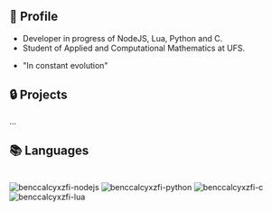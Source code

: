 ## 📂 Profile
- Developer in progress of NodeJS, Lua, Python and C.
- Student of Applied and Computational Mathematics at UFS.
* "In constant evolution"

## 🔒 Projects
...

## 📚 Languages
<div style="display: inline_block"><br>
    <img align="center" alt="benccalcyxzfi-nodejs"  src="https://img.shields.io/badge/NodeJS-14354C?style=for-the-badge&logo=nodedotjs&logoColor=white">
    <img align="center" alt="benccalcyxzfi-python"  src="https://img.shields.io/badge/Python-14354C?style=for-the-badge&logo=python&logoColor=white">
    <img align="center" alt="benccalcyxzfi-c"  src="https://img.shields.io/badge/-14354C?style=for-the-badge&logo=c&logoColor=white">
    <img align="center" alt="benccalcyxzfi-lua"  src="https://img.shields.io/badge/Lua-14354C?style=for-the-badge&logo=lua&logoColor=white">
</div>



<!--
![Static Badge](https://img.shields.io/badge/pyhon-black?logo=python)

[img]https://i.imgur.com/4qN7Xku.png[/img]
-->
